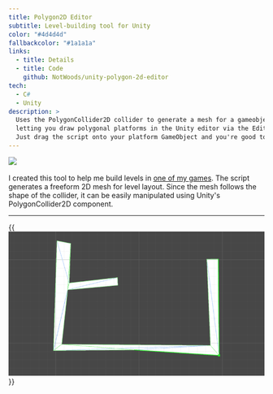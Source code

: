 ```yaml
---
title: Polygon2D Editor
subtitle: Level-building tool for Unity
color: "#4d4d4d"
fallbackcolor: "#1a1a1a"
links:
  - title: Details
  - title: Code
    github: NotWoods/unity-polygon-2d-editor
tech:
  - C#
  - Unity
description: >
  Uses the PolygonCollider2D collider to generate a mesh for a gameobject,
  letting you draw polygonal platforms in the Unity editor via the Edit Collider button.
  Just drag the script onto your platform GameObject and you're good to go.
---
```


[![](https://img.shields.io/github/stars/NotWoods/unity-polygon-2d-editor.svg?style=social)](https://github.com/NotWoods/unity-polygon-2d-editor)

I created this tool to help me build levels in [one of my games](./latch-on).
The script generates a freeform 2D mesh for level layout.
Since the mesh follows the shape of the collider, it can be easily manipulated
using Unity's PolygonCollider2D component.

---

{{<img src="example.gif" alt="Demonstation of building a level using the tool">}}
